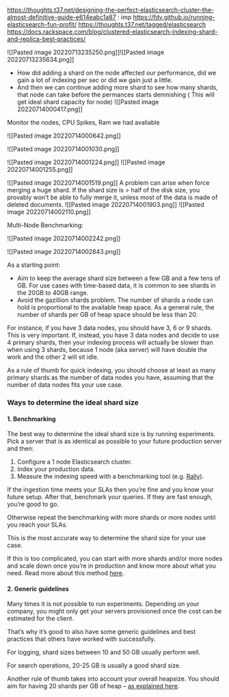 https://thoughts.t37.net/designing-the-perfect-elasticsearch-cluster-the-almost-definitive-guide-e614eabc1a87 : imp 
https://fdv.github.io/running-elasticsearch-fun-profit/ 
https://thoughts.t37.net/tagged/elasticsearch 
https://docs.rackspace.com/blog/clustered-elasticsearch-indexing-shard-and-replica-best-practices/


![[Pasted image 20220713235250.png]]![[Pasted image 20220713235634.png]]

- How did adding a shard on the node affected our performance, did we gain a lot of indexing per sec or did we gain just a little.
- And then we can continue adding more shard to see how many shards, that node can take before the permances starts demnishing ( This will get ideal shard capacity for node)
![[Pasted image 20220714000417.png]]

Monitor the nodes, CPU Spikes, Ram we had avaliable



![[Pasted image 20220714000642.png]]

![[Pasted image 20220714001030.png]]

![[Pasted image 20220714001224.png]]
![[Pasted image 20220714001255.png]]

![[Pasted image 20220714001519.png]]
A problem can arise when force merging a huge shard. If the shard size is > half of the disk size, you provably won’t be able to fully merge it, unless most of the data is made of deleted documents.
![[Pasted image 20220714001903.png]]
![[Pasted image 20220714002110.png]]


Multi-Node Benchmarking:

![[Pasted image 20220714002242.png]]


![[Pasted image 20220714002843.png]]



As a starting point:

-   Aim to keep the average shard size between a few GB and a few tens of GB. For use cases with time-based data, it is common to see shards in the 20GB to 40GB range.
-   Avoid the gazillion shards problem. The number of shards a node can hold is proportional to the available heap space. As a general rule, the number of shards per GB of heap space should be less than 20.


For instance, if you have 3 data nodes, you should have 3, 6 or 9 shards. This is very important. If, instead, you have 3 data nodes and decide to use 4 primary shards, then your indexing process will actually be slower than when using 3 shards, because 1 node (aka server) will have double the work and the other 2 will sit idle. 

As a rule of thumb for quick indexing, you should choose at least as many primary shards as the number of data nodes you have, assuming that the number of data nodes fits your use case.



### Ways to determine the ideal shard size 

#### 1. **Benchmarking**

The best way to determine the ideal shard size is by running experiments. Pick a server that is as identical as possible to your future production server and then:

1.  Configure a 1 node Elasticsearch cluster.
2.  Index your production data.
3.  Measure the indexing speed with a benchmarking tool (e.g. [Rally](https://github.com/elastic/rally)). 

If the ingestion time meets your SLAs then you’re fine and you know your future setup. After that, benchmark your queries. If they are fast enough, you’re good to go. 

Otherwise repeat the benchmarking with more shards or more nodes until you reach your SLAs. 

This is the most accurate way to determine the shard size for your use case. 

If this is too complicated, you can start with more shards and/or more nodes and scale down once you’re in production and know more about what you need. Read more about this method [here](https://www.elastic.co/de/blog/found-sizing-elasticsearch#start-big-scale-down). 

#### 2. Generic guidelines

Many times it is not possible to run experiments. Depending on your company, you might only get your servers provisioned once the cost can be estimated for the client.  

That’s why it’s good to also have some generic guidelines and best practices that others have worked with successfully. 

For logging, shard sizes between 10 and 50 GB usually perform well. 

For search operations, 20-25 GB is usually a good shard size. 

Another rule of thumb takes into account your overall heapsize. You should aim for having 20 shards per GB of heap – [as explained here](https://www.elastic.co/guide/en/elasticsearch/reference/current/size-your-shards.html#shard-count-recommendation).